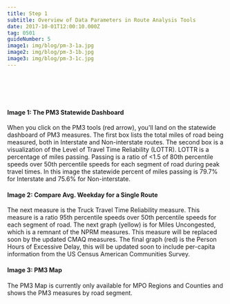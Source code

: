 ```yaml
---
title: Step 1
subtitle: Overview of Data Parameters in Route Analysis Tools
date: 2017-10-01T12:00:10.000Z
tag: 0501
guideNumber: 5
image1: img/blog/pm-3-1a.jpg
image2: img/blog/pm-3-1b.jpg
image3: img/blog/pm-3-1c.jpg
---
```


# &nbsp; 
#### Image 1: The PM3 Statewide Dashboard
When you click on the PM3 tools (red arrow), you'll land on the statewide dashboard of PM3 measures. The first box lists the total miles of road being measured, both in Interstate and Non-interstate routes. The second box is a visualization of the Level of Travel Time Reliability (LOTTR). LOTTR is a percentage of miles passing. Passing is a ratio of <1.5 of 80th percentile speeds over 50th percentile speeds for each segment of road during peak travel times. In this image the statewide percent of miles passing is 79.7% for Interstate and 75.6% for Non-interstate.

#### Image 2: Compare Avg. Weekday for a Single Route
The next measure is the Truck Travel Time Reliability measure. This measure is a ratio 95th percentile speeds over 50th percentile speeds for each segment of road. The next graph (yellow) is for Miles Uncongested, which is a remnant of the NPRM measures. This measure will be replaced soon by the updated CMAQ measures. The final graph (red) is the Person Hours of Excessive Delay, this will be updated soon to include per-capita information from the US Census American Communities Survey.

#### Image 3: PM3 Map
The PM3 Map is currently only available for MPO Regions and Counties and shows the PM3 measures by road segment.